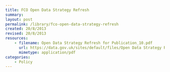 ```yaml
---
title: FCO Open Data Strategy Refresh
summary: 
layout: post
permalink: /library/fco-open-data-strategy-refresh
created: 20/8/2013
revised: 20/8/2013
resources:
    - filename: Open Data Strategy Refresh for Publication_10.pdf
      url: https://data.gov.uk/sites/default/files/Open Data Strategy Refresh for Publication_10.pdf
      mimetype: application/pdf
categories:
    - Policy
---
```


